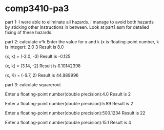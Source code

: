 # comp3410-pa3
part 1:
I were able to eliminate all hazards.
i manage to avoid both hazards by sticking other instructions in between. 
Look at part1.asm for detailed fixing of these hazards.

part 2: calculate x^k
Enter the value for x and k (x is floating-point number, k is integer):
2.0
3
Result is 8.0

(x, k) = (-2.0, -3)
Result is -0.125

(x, k) = (3.14, -2)
Result is 0.10142398

(x, K) = (-6.7, 2)
Result is 44.889996

part 3: calculate squareroot

Enter a floating-point number(double precision):4.0
Result is 2

Enter a floating-point number(double precision):5.89
Result is 2

Enter a floating-point number(double precision):500.1234
Result is 22

Enter a floating-point number(double precision):15.1
Result is 4
